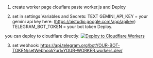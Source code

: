 1. create worker page clouflare
paste worker.js and Deploy

2. set in settings Variables and Secrets: TEXT
GEMINI_API_KEY = your gemini api key here: (https://aistudio.google.com/app/apikey)
TELEGRAM_BOT_TOKEN = your bot token
Deploy.


you can deploy to cloudflare directly:
[![Deploy to Cloudflare Workers](https://deploy.workers.cloudflare.com/button)](https://deploy.workers.cloudflare.com/?url=https://github.com/faridoddin1/gemini-tts)

3. set webhook:
https://api.telegram.org/botYOUR-BOT-TOKEN/setWebhook?url=YOUR-WORKER.workers.dev/
